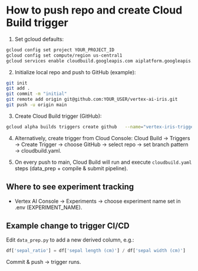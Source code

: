 # How to push repo and create Cloud Build trigger

1. Set gcloud defaults:
```bash
gcloud config set project YOUR_PROJECT_ID
gcloud config set compute/region us-central1
gcloud services enable cloudbuild.googleapis.com aiplatform.googleapis.com
```

2. Initialize local repo and push to GitHub (example):
```bash
git init
git add .
git commit -m "initial"
git remote add origin git@github.com:YOUR_USER/vertex-ai-iris.git
git push -u origin main
```

3. Create Cloud Build trigger (GitHub):
```bash
gcloud alpha builds triggers create github   --name="vertex-iris-trigger"   --repo-owner="YOUR_USER"   --repo-name="vertex-ai-iris"   --branch-pattern="^main$"   --build-config="cloudbuild.yaml"
```

4. Alternatively, create trigger from Cloud Console: Cloud Build → Triggers → Create Trigger → choose GitHub → select repo → set branch pattern → cloudbuild.yaml.

5. On every push to main, Cloud Build will run and execute `cloudbuild.yaml` steps (data_prep + compile & submit pipeline).

## Where to see experiment tracking
- Vertex AI Console → Experiments → choose experiment name set in .env (EXPERIMENT_NAME).

## Example change to trigger CI/CD
Edit `data_prep.py` to add a new derived column, e.g.:
```python
df['sepal_ratio'] = df['sepal length (cm)'] / df['sepal width (cm)']
```
Commit & push → trigger runs.
